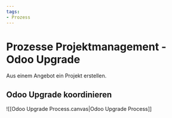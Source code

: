 ```yaml
---
tags:
- Prozess
---
```

# Prozesse Projektmanagement - Odoo Upgrade
Aus einem Angebot ein Projekt erstellen.

## Odoo Upgrade koordinieren

![[Odoo Upgrade Process.canvas|Odoo Upgrade Process]]
